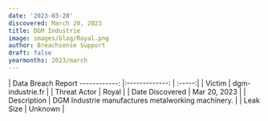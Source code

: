 ```yaml
---
date: '2023-03-20'
discovered: March 20, 2023
title: DGM Industrie
image: images/blog/Royal.png
author: Breachsense Support
draft: false
yearmonths: 2023/march
---
```



| Data Breach Report
------------:     |:-------------:    | :-----:|
| Victim      | dgm-industrie.fr      | 
| Threat Actor      | Royal      | 
| Date Discovered      | Mar 20, 2023      | 
| Description      | DGM Industrie manufactures metalworking machinery.      | 
| Leak Size      | Unknown      | 


